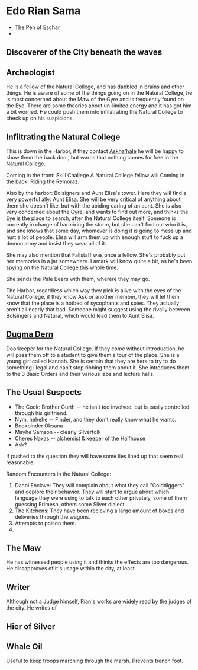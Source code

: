 # Edo Rian Sama
 - The Pen of Eschar
 - 

## Discoverer of the City beneath the waves

## Archeologist

He is a fellow of the Natural College, and has dabbled in brains and other things. He is aware of some of the things going on in the Natural College, he is most concerned about the Maw of the Gyre and is frequently found on the Eye. There are some theories about un-limited energy and it has got him a bit worried. He could push them into infilatrating the Natural College to check up on his suspicions. 

## Infiltrating the Natural College

This is down in the Harbor, if they contact [Askha'hale](/p/askhahale.md) he will be happy to show them the back door, but warns that nothing comes for free in the Natural College.

Coming in the front: Skill Challege A Natural College fellow will 
Coming in the back: Riding the Remoraz.

Also by the harbor: Bolsigners and Aunt Elisa's tower. Here they will find a very powerful ally: Aunt Elisa. She will be very critical of anything about them she doesn't like, but with the abiding caring of an aunt. She is also very concerned about the Gyre, and wants to find out more, and thinks the Eye is the place to search, after the Natural College itself. Someone is currently in charge of harmixing the storm, but she can't find out who it is, and she knows that some day, whomever is doing it is going to mess up and hurt a lot of people. Elisa will arm them up with enough stuff to fuck up a demon army and insist they wear all of it.

She may also mention that Fallstaff was once a fellow. She's probably put her memories in a jar somewhere. Lamark will know quite a bit, as he's been spying on the Natural College this whole time.

She sends the Pale Bears with them, wherere they may go.

The Harbor, regardless which way they pick is alive with the eyes of the Natural College, if they know Ask or another member, they will let them know that the place is a hotbed of sycophants and spies. They actually aren't all nearly that bad. Someone might suggest using the rivally between Bolsingers and Natural, which would lead them to Aunt Elisa.

## [Dugma Dern](/p/dern.md)

Doorkeeper for the Natural College. If they come without introduction, he will pass them off to a student to give them a tour of the place. She is a young girl called Hannah. She is certain that they are here to try to do something illegal and can't stop ribbing them about it. She introduces them to the 3 Basic Orders and their various labs and lecture halls. 

## The Usual Suspects

 * The Cook: Brother Gurth -- he isn't too involved, but is easily controlled through his girlfriend.
 * Nym. hehehe -- Finder, and they don't really know what he wants.
 * Bookbinder Oksana
 * Mayhe Samson -- clearly Silverfolk
 * Cheres Naxas -- alchemist & keeper of the Halfhouse
 * Ask?

If pushed to the question they will have some lies lined up that seem real reasonable.

Random Encounters in the Natural College:
1. Danoi Enclave: They will complain about what they call "Golddiggers" and deplore their behavior. They will start to argue about which language they were using to talk to each other privately, some of them guessing Erimesh, others some Silver dialect.
2. The Kitchens: They have been recieving a large amount of boxes and deliveries through the wagons.
3. Attempts to poison them.
4.


## The Maw

He has witnessed people using it and thinks the effects are too dangerous. He dissapproves of it's usage within the city, at least.

## Writer

Although not a Judge himself, Rian's works are widely read by the judges of the city. He writes of 

## Hier of Silver

## Whale Oil

Useful to keep troops marching through the marsh. Prevents trench foot.

